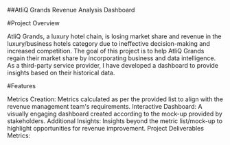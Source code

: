 ##AtliQ Grands Revenue Analysis Dashboard

#Project Overview

AtliQ Grands, a luxury hotel chain, is losing market share and revenue in the luxury/business hotels category due to ineffective decision-making and increased competition. The goal of this project is to help AtliQ Grands regain their market share by incorporating business and data intelligence. As a third-party service provider, I have developed a dashboard to provide insights based on their historical data.

#Features

Metrics Creation: Metrics calculated as per the provided list to align with the revenue management team's requirements.
Interactive Dashboard: A visually engaging dashboard created according to the mock-up provided by stakeholders.
Additional Insights: Insights beyond the metric list/mock-up to highlight opportunities for revenue improvement.
Project Deliverables
Metrics:


